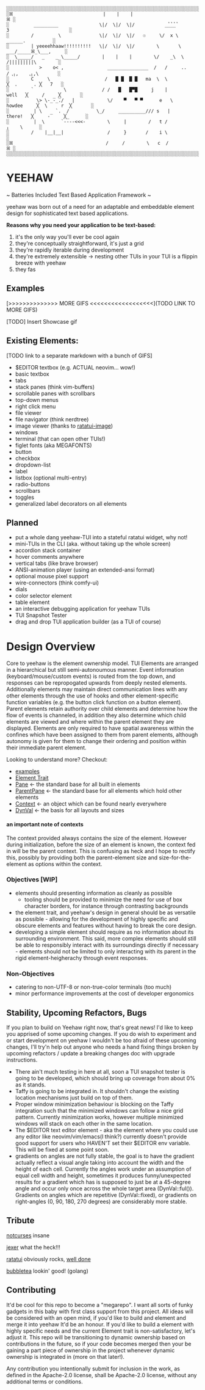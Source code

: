 ```
░░░░░░░░░░░░░░░░░░░░░░░░░░░░░░░░░░░░░░░░░░░░░░░░░░░░░░░░░░░░░░░░░░░░░░░░░░░░░░░░░░░░░░░░░░░░░░░
░ꕤ                                 |    |    |                                              ꕤ ░       
░         _________               \|/  \|/  \|/           _̉_̉_̉_̉         3                      ░      
░        /         \              \|/  \|/  \|/   ☉     \/  x \              ______.          ░     
░        | yeeeehhaaw!!!!!!!!!!   \|/  \|/  \|/        \       \         ___/_____ꕤ_\___,     ░       
░  \_____/   _    _ \_____/        |    |    |        \/    _\  \          /|||||||||\        ░        
░           >    o< ,                _______________  /   /     ..        / ⹁╷,    ⹁╷,\       ░     
░        C     \                    /   █ █  █ █   ma  \  \               ╳  .      . ╳   7   ░        
░        `           \             / /   █   █▀█     j    |        well   ╳     /     ╳       ░         
░          \> \-̲̅-̲̅./   |            \/    ▀   ▀ ▀      e   \    howdee     ╳  \     r  ╳       ░       
░         | \     `.  /          \_/     __________/// s   |     there!   ╳     -̅     ╳_      ░
░         |  \      `----<<<-        \     |        /   t /                       ╷    \      ░              
░        /    |__|__|                /     }       /    i \                                   ░       
░ꕤ                                  /     /        \   c  /                                 ꕤ ░                     
░░░░░░░░░░░░░░░░░░░░░░░░░░░░░░░░░░░░░░░░░░░░░░░░░░░░░░░░░░░░░░░░░░░░░░░░░░░░░░░░░░░░░░░░░░░░░░░

```

# YEEHAW

~ Batteries Included Text Based Application Framework ~

yeehaw was born out of a need for an adaptable and embeddable element design for
sophisticated text based applications. 

**Reasons why you need your application to be text-based:**
1) it's the only way you'll ever be cool again
2) they're conceptually straightforward, it's just a grid 
3) they're rapidly iterable during development
4) they're extremely extensible -> nesting other TUIs in your TUI is a
   flippin breeze with yeehaw
5) they fas

## Examples

[>>>>>>>>>>>>>> MORE GIFS <<<<<<<<<<<<<<<<<<](TODO LINK TO MORE GIFS)

[TODO] Insert Showcase gif

## Existing Elements:
[TODO link to a separate markdown with a bunch of GIFS]

 - $EDITOR textbox (e.g. ACTUAL neovim... wow!)  
 - basic textbox
 - tabs 
 - stack panes (think vim-buffers) 
 - scrollable panes with scrollbars
 - top-down menus
 - right click menu
 - file viewer
 - file navigator (think nerdtree)
 - image viewer (thanks to [ratatui-image](https://github.com/benjajaja/ratatui-image))
 - windows
 - terminal (that can open other TUIs!)
 - figlet fonts (aka MEGAFONTS)
 - button
 - checkbox
 - dropdown-list
 - label
 - listbox (optional multi-entry)
 - radio-buttons
 - scrollbars
 - toggles
 - generalized label decorators on all elements

## Planned
 - put a whole dang yeehaw-TUI into a stateful ratatui widget, why not!
 - mini-TUIs in the CLI (aka. without taking up the whole screen)
 - accordion stack container
 - hover comments anywhere
 - vertical tabs (like brave browser) 
 - ANSI-animation player (using an extended-ansi format)
 - optional mouse pixel support
 - wire-connectors (think comfy-ui)
 - dials
 - color selector element
 - table element
 - an interactive debugging application for yeehaw TUIs
 - TUI Snapshot Tester
 - drag and drop TUI application builder (as a TUI of course)

# Design Overview

Core to yeehaw is the element ownership model. TUI Elements are arranged in a
hierarchical but still semi-autonoumous manner. Event information
(keyboard/mouse/custom events) is routed from the top down, and responses can be
repropogated upwards from deeply nested elements. Additionally elements may
maintain direct communication lines with any other elements through the use of
hooks and other element-specific function variables (e.g. the button click
function on a button element). Parent elements retain authority over child
elements and determine how the flow of events is channeled, in addition they
also determine which child elements are viewed and where within the parent
element they are displayed. Elements are only required to have spatial awareness
within the confines which have been assigned to them from parent elements,
although autonomy is given for them to change their ordering and position within
their immediate parent element.  

Looking to understand more? Checkout:
 - [examples](TODO)
 - [Element Trait](TODO)
 - [Pane](TODO) <- the standard base for all built in elements
 - [ParentPane](TODO) <- the standard base for all elements which hold other elements
 - [Context](TODO) <- an object which can be found nearly everywhere
 - [DynVal](TODO) <- the basis for all layouts and sizes

#### an important note of contexts
The context provided always contains the size of the element. However during
initialization, before the size of an element is known, the context fed in will
be the parent context. This is confusing as heck and I hope to rectify this,
possibly by providing both the parent-element size and size-for-the-element as
options within the context. 


### Objectives [WIP]

 - elements should presenting information as cleanly as possible
   - tooling should be provided to minimize the need for use of box character
     borders, for instance through contrasting backgrounds
 - the element trait, and yeehaw's design in general should be as versatile as
   possible - allowing for the development of highly specific and obscure elements 
   and features without having to break the core design.
 - developing a simple element should require as no information about its
   surrounding environment. This said, more complex elements should still be
   able to responsibly interact with its surroundings directly if necessary -
   elements should not be limited to only interacting with its parent in the
   rigid element-heigherachy through event responses.  

### Non-Objectives

 - catering to non-UTF-8 or non-true-color terminals (too much)
 - minor performance improvements at the cost of developer ergonomics

## Stability, Upcoming Refactors, Bugs 

If you plan to build on Yeehaw right now, that's great news! I'd like to keep
you apprised of some upcoming changes. If you do wish to experiment and or start
development on yeehaw I wouldn't be too afraid of these upcoming changes, I'll
try'n help out anyone who needs a hand fixing things broken by upcoming
refactors / update a breaking changes doc with upgrade instructions.

- There ain't much testing in here at all, soon a TUI snapshot tester is going to 
  be developed, which should bring up coverage from about 0% as it stands. 
- Taffy is going to be integrated in. It shouldn't change the existing location
  mechanisms just build on top of them.
- Proper window minimization behaviour is blocking on the Taffy integration such
  that the minimized windows can follow a nice grid pattern. Currently
  minimization works, however multiple minimized windows will stack on each
  other in the same location. 
- The $EDITOR text editor element - aka the element where you could use any
  editor like neovim/vim/emacs(I think?) currently doesn't provide good support
  for users who HAVEN'T set their $EDITOR env variable. This will be fixed at
  some point soon.
- gradients on angles are not fully stable, the goal is to have the gradient
  actually reflect a visual angle taking into account the width and the height
  of each cell. Currently the angles work under an assumption of equal cell
  width and height, sometimes it produces funny/unexpected results for a
  gradient which has is supposed to just be at a 45-degree angle and occur only
  once across the whole target area (DynVal::ful()). Gradients on angles which are
  repetitive (DynVal::fixed), or gradients on right-angles (0, 90, 180, 270
  degrees) are considerably more stable.

## Tribute

[notcurses](https://github.com/dankamongmen/notcurses) insane

[jexer](https://gitlab.com/AutumnMeowMeow/jexer) what the heck!!!

[ratatui](https://ratatui.rs/) obviously rocks, [well done](https://www.youtube.com/watch?v=9wm1D6Rk8TE)

[bubbletea](https://github.com/charmbracelet/bubbletea) lookin' good! (golang)

## Contributing 

It'd be cool for this repo to become a "megarepo". I want all sorts of funky
gadgets in this baby with first class support from this project. All ideas will
be considered with an open mind, if you'd like to build and element and merge it
into yeehaw It'd be an honour. If you'd like to build a element with highly
specific needs and the current Element trait is non-satisfactory, let's adjust
it. 
This repo will be transitioning to dynamic ownership based on contributions in
the future, so if your code becomes merged then your be gaining a part piece of
ownership in the project whenever dynamic ownership is integrated in (more on
that later!).

Any contribution you intentionally submit for inclusion in the work, as defined
in the Apache-2.0 license, shall be Apache-2.0 license, without any additional
terms or conditions.
